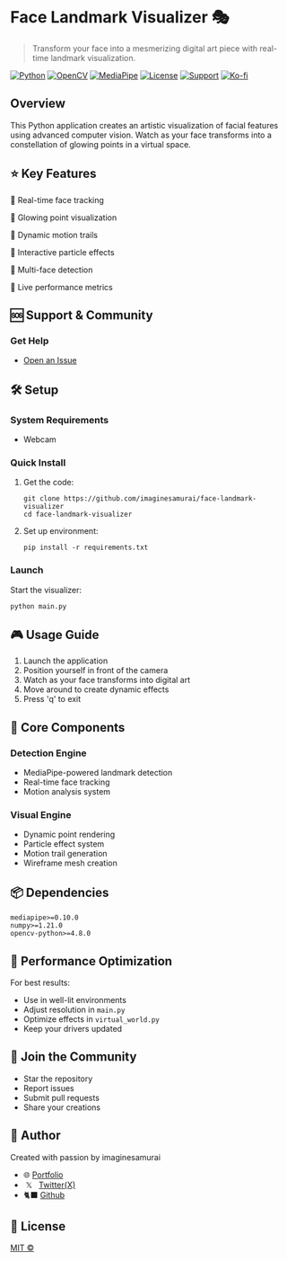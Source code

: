 # Face Landmark Visualizer 🎭

> Transform your face into a mesmerizing digital art piece with real-time landmark visualization.

[![Python](https://img.shields.io/badge/Python-3.8+-blue.svg)](https://www.python.org)
[![OpenCV](https://img.shields.io/badge/OpenCV-4.8.0-green.svg)](https://opencv.org)
[![MediaPipe](https://img.shields.io/badge/MediaPipe-0.10.0-red.svg)](https://mediapipe.dev)
[![License](https://img.shields.io/badge/License-MIT-yellow.svg)](LICENSE)
[![Support](https://img.shields.io/badge/Support-Active-brightgreen.svg)](https://github.com/imaginesamurai/face-landmark-visualizer/issues)
[![Ko-fi](https://img.shields.io/badge/Ko--fi-Support%20Development-ff69b4?logo=ko-fi)](https://ko-fi.com/imaginesamurai)

## Overview

This Python application creates an artistic visualization of facial features using advanced computer vision. Watch as your face transforms into a constellation of glowing points in a virtual space.

## ⭐ Key Features

🔹 Real-time face tracking

🔹 Glowing point visualization

🔹 Dynamic motion trails

🔹 Interactive particle effects

🔹 Multi-face detection

🔹 Live performance metrics

## 🆘 Support & Community

### Get Help
- [Open an Issue](https://github.com/imaginesamurai/face-landmark-visualizer/issues)


## 🛠 Setup

### System Requirements
- Webcam

### Quick Install
1. Get the code:
   ```
   git clone https://github.com/imaginesamurai/face-landmark-visualizer
   cd face-landmark-visualizer
   ```

2. Set up environment:
   ```
   pip install -r requirements.txt
   ```

### Launch
Start the visualizer:
```
python main.py
```

## 🎮 Usage Guide

1. Launch the application
2. Position yourself in front of the camera
3. Watch as your face transforms into digital art
4. Move around to create dynamic effects
5. Press 'q' to exit

## 🔧 Core Components

### Detection Engine
- MediaPipe-powered landmark detection
- Real-time face tracking
- Motion analysis system

### Visual Engine
- Dynamic point rendering
- Particle effect system
- Motion trail generation
- Wireframe mesh creation

## 📦 Dependencies

```
mediapipe>=0.10.0
numpy>=1.21.0
opencv-python>=4.8.0
```

## 🚀 Performance Optimization

For best results:
- Use in well-lit environments
- Adjust resolution in ```main.py```
- Optimize effects in ```virtual_world.py```
- Keep your drivers updated

## 🤝 Join the Community

- Star the repository
- Report issues
- Submit pull requests
- Share your creations

## 👤 Author

Created with passion by imaginesamurai
- 🌐 [Portfolio](https://hybridipa-blog.web.app/)
-  ‎ 𝕏 ‎ ‎ ‎‎‎[Twitter(X)](x.com/hybridipa)
- 🐈‍⬛ [Github](https://github.com/imaginesamurai)

## 📄 License

[MIT ©](LICENSE)
